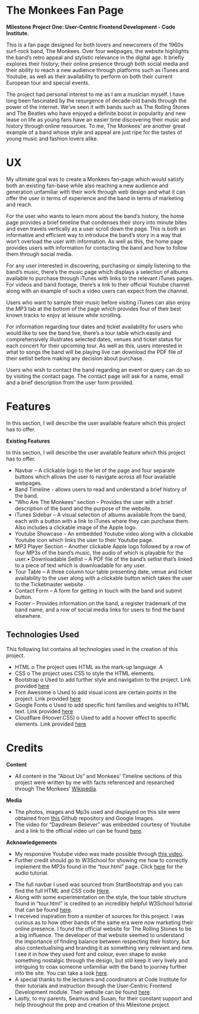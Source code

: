 The Monkees Fan Page
===

**Milestone Project One: User-Centric Frontend Development - Code Institute.**

This is a fan page designed for both lovers and newcomers of the 1960s surf-rock band, The Monkees. Over four webpages, the website highlights the band’s retro appeal and stylistic relevance in the digital age. It briefly explores their history; their online presence through both social media and their ability to reach a new audience through platforms such as iTunes and Youtube, as well as their availability to perform on both their current European tour and special events.

The project had personal interest to me as I am a musician myself. I have long been fascinated by the resurgence of decade-old bands through the power of the internet. We’ve seen it with bands such as The Rolling Stones and The Beatles who have enjoyed a definite boost in popularity and new lease on life as young fans have an easier time discovering their music and history through online resources. To me, The Monkees’ are another great example of a band whose style and appeal are just ripe for the tastes of young music and fashion lovers alike.




UX
===

My ultimate goal was to create a Monkees fan-page which would satisfy both an existing fan-base while also reaching a new audience and generation unfamiliar with their work through web design and what it can offer the user in terms of experience and the band in terms of marketing and reach.

For the user who wants to learn more about the band’s history, the home page provides a brief timeline that condenses their story into minute bites and even travels vertically as a user scroll down the page. This is both an informative and efficient way to introduce the band’s story in a way that won’t overload the user with information. As well as this, the home page provides users with information for contacting the band and how to follow them through social media.

For any user interested in discovering, purchasing or simply listening to the band’s music, there’s the music page which displays a selection of albums available to purchase through iTunes with links to the relevant iTunes pages. For videos and band footage, there’s a link to their official Youtube channel along with an example of such a video users can expect from the channel.

Users who want to sample their music before visiting iTunes can also enjoy the MP3 tab at the bottom of the page which provides four of their best known tracks to enjoy at leisure while scrolling.

For information regarding tour dates and ticket availability for users who would like to see the band live, there’s a tour table which easily and comprehensively illustrates selected dates, venues and ticket status for each concert for their upcoming tour. As well as this, users interested in what to songs the band will be playing live can download the PDF file of their setlist before making any decision about purchase.

Users who wish to contact the band regarding an event or query can do so by visiting the contact page. The contact page will ask for a name, email and a brief description from the user form provided. 






Features
===

In this section, I will describe the user available feature which this project has to offer.

**Existing Features**

In this section, I will describe the user available feature which this project has to offer.

* Navbar – A clickable logo to the let of the page and four separate buttons which allows the user to navigate across all four available webpages.
* Band Timeline - allows users to read and understand a brief history of the band.
* “Who Are The Monkees” section – Provides the user with a brief description of the band and the purpose of the website. 
* iTunes Sidebar – A visual selection of albums available from the band, each with a button with a link to iTunes where they can purchase them. Also includes a clickable image of the Apple logo.
* Youtube Showcase – An embedded Youtube video along with a clickable Youtube icon which links the user to their Youtube page.
* MP3 Player Section – Another clickable Apple logo followed by a row of four MP3s of the band’s music, the audio of which is playable for the user.•	Downloadable Setlist – A PDF file of the band’s setlist that’s linked to a piece of text which is downloadable for any user. 
* Tour Table – A three column tour table presenting date, venue and ticket availability to the user along with a clickable button which takes the user to the Ticketmaster website.
* Contact Form – A form for getting in touch with the band and submit button.
* Footer – Provides information on the band, a register trademark of the band name, and a row of social media links for users to find the band elsewhere.

Technologies Used
---

This following list contains all technologies used in the creation of this project.

* HTML
o The project uses HTML as the mark-up language. A
* CSS
o The project uses CSS to style the HTML elements.
* Bootstrap
o Used to add further style and navigation to the project. Link provided [here]( https://getbootstrap.com/)
* Font Awesome
o Used to add visual icons are certain points in the project. Link provided [here]( https://fontawesome.com/)
* Google Fonts
o Used to add specific font families and weights to HTML text. Link provided [here]( https://fonts.google.com/)
* Cloudflare (Hoover.CSS)
o Used to add a hoover effect to specific elements. Link provided [here]( https://www.cloudflare.com/lp/overview-x/?_bt=327494540339&_bk=cloudflare&_bm=p&_bn=g&_bg=65399306523&_displaycampaign=&gclid=Cj0KCQjwnKHlBRDLARIsAMtMHDGr_dQW0nL-HRrbbA6M3Z5gadRS-CUSg2Y_AwkYJ5Q7GbuD3COjE0UaAocdEALw_wcB )


Credits
===

**Content**

* All content in the "About Us” and Monkees’ Timeline sections of this project were written by me with facts referenced and researched through The Monkees’ [Wikipedia]( https://en.wikipedia.org/wiki/The_Monkees).

**Media**


* The photos, images and Mp3s used and displayed on this site were obtained from [this]( https://github.com/Code-Institute-Org/project-assets/tree/master/stream-1/band-assets) Github repository and Google Images.
* The video for “Daydream Believer” was embedded courtesy of Youtube and a link to the official video url can be found [here]( https://www.youtube.com/watch?v=xvqeSJlgaNk).

**Acknowledgements**


* My responsive Youtube video was made possible through [this video](https://www.youtube.com/watch?v=9YffrCViTVk).
* Further credit should go to W3School for showing me how to correctly implement the MP3s found in the “tour.html” page. Click [here]( https://www.w3schools.com/html/html5_audio.asp) for the audio tutorial.</p>
* The full navbar I used was sourced from StartBootstrap and you can find the full HTML and CSS code [Here](https://startbootstrap.com/snippets/navbar-logo).
* Along with some experimentation on the style, the tour table structure found in “tour.html” is credited to an incredibly helpful W3School tutorial that can be found [here]( https://www.w3schools.com/html/html_tables.asp).
* I received inspiration from a number of sources for this project. I was curious as to how other bands of the same era were now marketing their online presence. I found the official website for The Rolling Stones to be a big influence. The developer of that website seemed to understand the importance of finding balance between respecting their history, but also contextualising and branding it as something very relevant and new. I see it in how they used font and colour, even shape to evoke something nostalgic through the design, but still keep it very lively and intriguing to coax someone unfamiliar with the band to journey further into the site. You can take a look [here](https://www.rollingstones.com/).
* A special thanks to the lecturers and coordinators at Code Institute for their tutorials and instruction through the User-Centric Frontend Development module. Their website can be found [here](https://codeinstitute.net/)
* Lastly, to my parents, Seamus and Susan, for their constant support and help throughout the prep and creation of this Milestone project.

